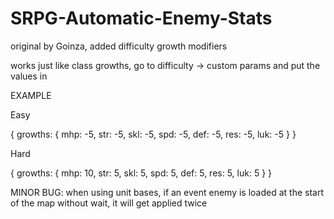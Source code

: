 # SRPG-Automatic-Enemy-Stats
original by Goinza, added difficulty growth modifiers

works just like class growths, go to difficulty -> custom params and put the values in

EXAMPLE

Easy

{
growths: {
	mhp: -5,
	str: -5,
	skl: -5,
	spd: -5,
	def: -5,
	res: -5,
	luk: -5
}
}

Hard

{
growths: {
	mhp: 10,
	str: 5,
	skl: 5,
	spd: 5,
	def: 5,
	res: 5,
	luk: 5
}
}

MINOR BUG: when using unit bases, if an event enemy is loaded at the start of the map without wait, it will get applied twice
